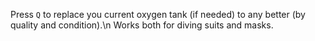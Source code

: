 Press `Q` to replace you current oxygen tank (if needed) to any better (by quality and condition).\n
Works both for diving suits and masks.

